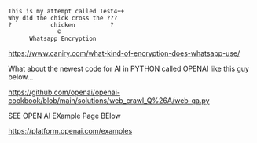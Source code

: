     This is my attempt called Test4++
	Why did the chick cross the ???
	?           chicken          ?
                  ©
          Whatsapp Encryption 
 https://www.caniry.com/what-kind-of-encryption-does-whatsapp-use/
 
 
 What about the newest code for AI in  PYTHON  called OPENAI like this guy below...
 
 https://github.com/openai/openai-cookbook/blob/main/solutions/web_crawl_Q%26A/web-qa.py
 
 SEE OPEN AI EXample Page BElow
 
 https://platform.openai.com/examples
